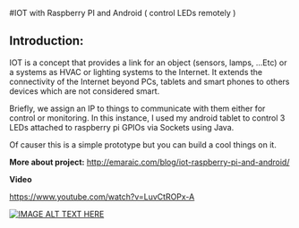 #IOT with Raspberry PI and Android ( control LEDs remotely )
## Introduction:
IOT is a concept that provides a link for an object (sensors, lamps, …Etc) or a systems as HVAC or lighting systems to the Internet. It extends the connectivity of the Internet beyond PCs, tablets and smart phones to others devices which are not considered smart. 

Briefly, we assign an IP to things to communicate with them either for control or monitoring. In this instance, I used my android tablet to control 3 LEDs attached to raspberry pi GPIOs via Sockets using Java.

Of causer this is a simple prototype but you can build a cool things on it.


**More about project:**
<a href="http://emaraic.com/blog/iot-raspberry-pi-and-android/
" target="_blank">http://emaraic.com/blog/iot-raspberry-pi-and-android/
</a>


**Video**

<a href="https://www.youtube.com/watch?v=LuvCtROPx-A
" target="_blank">https://www.youtube.com/watch?v=LuvCtROPx-A
</a>

[![IMAGE ALT TEXT HERE](https://img.youtube.com/vi/LuvCtROPx-A/0.jpg)](https://www.youtube.com/watch?v=LuvCtROPx-A)

